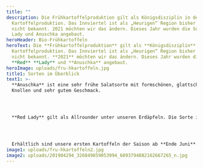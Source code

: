 ```yaml
---
title: ""
description: Die Frühkartoffelproduktion gilt als Königsdisziplin in der
  Kartoffelproduktion. Das Innviertel ist als „Heurigen“ Region bisher noch
  nicht bekannt. 2021 möchten wir das ändern. Dieses Jahr wurden die Sorten Red
  Lady und Anuschka angebaut.
heroHeader: Bio-Frühkartoffeln
heroText: Die **Frühkartoffelproduktion** gilt als **Königsdisziplin** in der
  Kartoffelproduktion. Das Innviertel ist als „Heurigen“ Region bisher noch
  nicht bekannt. **2021** möchten wir das ändern. Dieses Jahr wurden die Sorten
  **Red** **Lady** und **Anuschka** angebaut.
heroImage: uploads/fru-hkartoffeln.jpg
title1: Sorten im Überblick
text1: >-
  **Anuschka** ist eine sehr frühe Salatsorte mit formschönen, glattschaligen
  Knollen und sehr gutem Geschmack.




  **Red Lady** gilt als Allrounder unter unseren Erdäpfeln. Die Sorte ist für Liebhaber von rotschaligen Erdäpfeln, die einen etwas erdigeren Geschmack haben. Bestens geeignet für Beilagen, Salat, Püree, Rösti.




  Erhältlich sind unsere ersten Kartoffeln der Saison ab **Ende Juni**.
image1: uploads/fru-hkartoffeln2.jpg
image2: uploads/201904294_326849859053994_6893794882162667265_n.jpg
---
```

